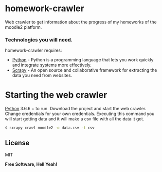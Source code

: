 # homework-crawler
Web crawler to get information about the progress of my homeworks of the moodle2 platform.

### Technologies you will need.
homework-crawler requires:
- [Python](https://www.python.org/downloads/release/python-366/) - Python is a programming language that lets you work quickly and integrate systems more effectively.
- [Scrapy](https://scrapy.org/) - An open source and collaborative framework for extracting the data you need from websites.

# Starting the web crawler
[Python](https://www.python.org/downloads/release/python-366/) 3.6.6 + to run.
Download the project and start the web crawler.
Change credentials for your own credentials.
Executing this command you will start getting data and it will make a csv file with all the data it got.

  ```sh
$ scrapy crawl moodle2 -o data.csv -t csv
```

License
----

MIT


**Free Software, Hell Yeah!**
